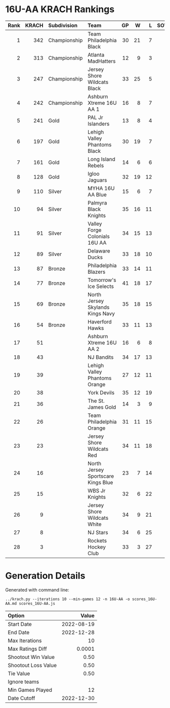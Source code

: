 # 16U-AA KRACH Rankings
Rank|KRACH|Subdivision|Team|GP|W|L|SOW|SOL|T|SoS
---:|---:|:---|:---|---:|---:|---:|---:|---:|---:|---:
1|342|Championship|Team Philadelphia Black|30|21|7|2|0|0|294
2|313|Championship|Atlanta MadHatters|12|9|3|0|0|0|155
3|247|Championship|Jersey Shore Wildcats Black|33|25|5|0|3|0|81
4|242|Championship|Ashburn Xtreme 16U AA 1|16|8|7|0|1|0|430
5|241|Gold|PAL Jr Islanders|13|8|4|1|0|0|338
6|197|Gold|Lehigh Valley Phantoms Black|30|19|7|3|1|0|158
7|161|Gold|Long Island Rebels|14|6|6|2|0|0|329
8|128|Gold|Igloo Jaguars|32|19|12|0|1|0|147
9|110|Silver|MYHA 16U AA Blue|15|6|7|2|0|0|290
10|94|Silver|Palmyra Black Knights|35|16|11|4|4|0|92
11|91|Silver|Valley Forge Colonials 16U AA|34|15|13|3|3|0|109
12|89|Silver|Delaware Ducks|33|18|10|2|3|0|68
13|87|Bronze|Philadelphia Blazers|33|14|11|3|5|0|133
14|77|Bronze|Tomorrow's Ice Selects|41|18|17|3|3|0|101
15|69|Bronze|North Jersey Skylands Kings Navy|35|18|15|2|0|0|87
16|54|Bronze|Haverford Hawks|33|11|13|3|6|0|98
17|51||Ashburn Xtreme 16U AA 2|16|6|8|2|0|0|96
18|43||NJ Bandits|34|17|13|2|2|0|55
19|39||Lehigh Valley Phantoms Orange|27|12|11|3|1|0|61
20|38||York Devils|35|12|19|2|2|0|91
21|36||The St. James Gold|14|3|9|2|0|0|118
22|26||Team Philadelphia Orange|31|11|15|3|2|0|60
23|23||Jersey Shore Wildcats Red|34|11|18|1|4|0|67
24|16||North Jersey Sportscare Kings Blue|23|7|14|2|0|0|79
25|15||WBS Jr Knights|32|6|22|4|0|0|88
26|9||Jersey Shore Wildcats White|34|9|21|0|4|0|64
27|8||NJ Stars|34|6|25|1|2|0|98
28|3||Rockets Hockey Club|33|3|27|2|1|0|40
# Generation Details

Generated with command line:
```
../krach.py --iterations 10 --min-games 12 -n 16U-AA -o scores_16U-AA.md scores_16U-AA.js
```

| Option | Value |
| :----- | ----: |
| Start Date | 2022-08-19 |
| End Date | 2022-12-28 |
| Max Iterations | 10 |
| Max Ratings Diff | 0.0001 |
| Shootout Win Value | 0.50 |
| Shootout Loss Value | 0.50 |
| Tie Value | 0.50 |
| Ignore teams |  |
| Min Games Played | 12 |
| Date Cutoff | 2022-12-30 |

